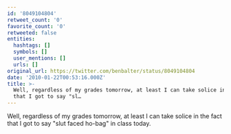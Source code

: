 ```yaml
---
id: '8049104804'
retweet_count: '0'
favorite_count: '0'
retweeted: false
entities:
  hashtags: []
  symbols: []
  user_mentions: []
  urls: []
original_url: https://twitter.com/benbalter/status/8049104804
date: '2010-01-22T00:53:16.000Z'
title: >-
  Well, regardless of my grades tomorrow, at least I can take solice in the fact
  that I got to say "sl…
---
```


Well, regardless of my grades tomorrow, at least I can take solice in the fact that I got to say "slut faced ho-bag" in class today.